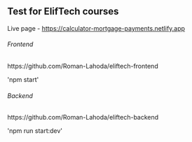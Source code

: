 <h2>Test for ElifTech courses</h2>

Live page - https://calculator-mortgage-payments.netlify.app

<h6>Frontend</h3>
 <p>https://github.com/Roman-Lahoda/eliftech-frontend</p>
<p>'npm start'</p>

<h6>Backend</h3>
 <p>https://github.com/Roman-Lahoda/eliftech-backend</p>
<p>'npm run start:dev'</p>
